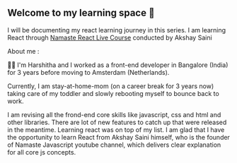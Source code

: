## Welcome to my learning space 👋

I will be documenting my react learning journey in this series. I am learning React through [Namaste React Live Course](https://learn.namastedev.com/) conducted by Akshay Saini

About me :

👩‍💻 I'm Harshitha and I worked as a front-end developer in Bangalore (India) for 3 years before moving to Amsterdam (Netherlands). 

Currently, I am stay-at-home-mom (on a career break for 3 years now) taking care of my toddler and slowly rebooting myself to bounce back to work.

I am revising all the frond-end core skills like javascript, css and html and other libraries. There are lot of new features to catch up that were released in the meantime. Learning react was on top of my list. I am glad that I have the opportunity to learn React from Akshay Saini himself, who is the founder of Namaste Javascript youtube channel, which delivers clear explanation for all core js concepts. 


